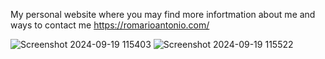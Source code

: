 My personal website where you may find more infortmation about me and ways to contact me
https://romarioantonio.com/

![Screenshot 2024-09-19 115403](https://github.com/user-attachments/assets/32175bb9-b28d-4985-922b-3cecae32a9f5)
![Screenshot 2024-09-19 115522](https://github.com/user-attachments/assets/4be2d7b6-9dca-4a07-bca4-7a435c88f0f1)
